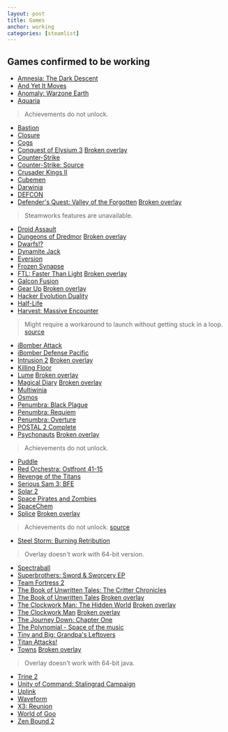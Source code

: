 ```yaml
---
layout: post
title: Games
anchor: working
categories: [steamlist]
---
```


Games confirmed to be working
-----------------------------

- [Amnesia: The Dark Descent](http://store.steampowered.com/app/57300/)
- [And Yet It Moves](http://store.steampowered.com/app/18700/)
- [Anomaly: Warzone Earth](http://store.steampowered.com/app/91200/)
- [Aquaria](http://store.steampowered.com/app/24420/)
> Achievements do not unlock.
- [Bastion](http://store.steampowered.com/app/107100/)
- [Closure](http://store.steampowered.com/app/72000/)
- [Cogs](http://store.steampowered.com/app/26500/)
- [Conquest of Elysium 3](http://store.steampowered.com/app/211900/) [Broken overlay](#right_info)
- [Counter-Strike](http://store.steampowered.com/app/10/)
- [Counter-Strike: Source](http://store.steampowered.com/app/240/)
- [Crusader Kings II](http://store.steampowered.com/app/203770/)
- [Cubemen](http://store.steampowered.com/app/207250/)
- [Darwinia](http://store.steampowered.com/app/1500/)
- [DEFCON](http://store.steampowered.com/app/1520/)
- [Defender's Quest: Valley of the Forgotten](http://store.steampowered.com/app/218410/) [Broken overlay](#right_info)
> Steamworks features are unavailable.
- [Droid Assault](http://store.steampowered.com/app/219200/)
- [Dungeons of Dredmor](http://store.steampowered.com/app/98800/) [Broken overlay](#right_info)
- [Dwarfs!?](http://store.steampowered.com/app/35480/)
- [Dynamite Jack](http://store.steampowered.com/app/202730/)
- [Eversion](http://store.steampowered.com/app/33680/)
- [Frozen Synapse](http://store.steampowered.com/app/98200/)
- [FTL: Faster Than Light](http://store.steampowered.com/app/212680/) [Broken overlay](#right_info)
- [Galcon Fusion](http://store.steampowered.com/app/44200/)
- [Gear Up](http://store.steampowered.com/app/214420/) [Broken overlay](#right_info)
- [Hacker Evolution Duality](http://store.steampowered.com/app/70120/)
- [Half-Life](http://store.steampowered.com/app/70/)
- [Harvest: Massive Encounter](http://store.steampowered.com/app/15400/)
> Might require a workaround to launch without getting stuck in a loop.
[source](https://wiki.archlinux.org/index.php/Steam#Harvest:_Massive_Encounter)
- [iBomber Attack](http://store.steampowered.com/app/218660/)
- [iBomber Defense Pacific](http://store.steampowered.com/app/206690/)
- [Intrusion 2](http://store.steampowered.com/app/214970/) [Broken overlay](#right_info)
- [Killing Floor](http://store.steampowered.com/app/1250/)
- [Lume](http://store.steampowered.com/app/105100/) [Broken overlay](#right_info)
- [Magical Diary](http://store.steampowered.com/app/211340/) [Broken overlay](#right_info)
- [Multiwinia](http://store.steampowered.com/app/1530/)
- [Osmos](http://store.steampowered.com/app/29180/)
- [Penumbra: Black Plague](http://store.steampowered.com/app/22120/)
- [Penumbra: Requiem](http://store.steampowered.com/app/22140/)
- [Penumbra: Overture](http://store.steampowered.com/app/22180/)
- [POSTAL 2 Complete](http://store.steampowered.com/app/223470/)
- [Psychonauts](http://store.steampowered.com/app/3830/) [Broken overlay](#right_info)
> Achievements do not unlock.
- [Puddle](http://store.steampowered.com/app/222140/)
- [Red Orchestra: Ostfront 41-15](http://store.steampowered.com/app/1200/)
- [Revenge of the Titans](http://store.steampowered.com/app/93200/)
- [Serious Sam 3: BFE](http://store.steampowered.com/app/41070/)
- [Solar 2](http://store.steampowered.com/app/97000/)
- [Space Pirates and Zombies](http://store.steampowered.com/app/107200/)
- [SpaceChem](http://store.steampowered.com/app/92800/)
- [Splice](http://store.steampowered.com/app/209790/) [Broken overlay](#right_info)
> Achievements do not unlock.
[source](http://steamcommunity.com/app/209790/discussions/0/864951657745931480/#c828925216497607741)
- [Steel Storm: Burning Retribution](http://store.steampowered.com/app/96200/)
> Overlay doesn't work with 64-bit version.
- [Spectraball](http://store.steampowered.com/app/18300/)
- [Superbrothers: Sword & Sworcery EP](http://store.steampowered.com/app/204060/)
- [Team Fortress 2](http://store.steampowered.com/app/440/)
- [The Book of Unwritten Tales: The Critter Chronicles](http://store.steampowered.com/app/221830/)
- [The Book of Unwritten Tales](http://store.steampowered.com/app/215160/) [Broken overlay](#right_info)
- [The Clockwork Man: The Hidden World](http://store.steampowered.com/app/111010/) [Broken overlay](#right_info)
- [The Clockwork Man](http://store.steampowered.com/app/111000/) [Broken overlay](#right_info)
- [The Journey Down: Chapter One](http://store.steampowered.com/app/220090/)
- [The Polynomial - Space of the music](http://store.steampowered.com/app/67000/)
- [Tiny and Big: Grandpa's Leftovers](http://store.steampowered.com/app/205910/)
- [Titan Attacks!](http://store.steampowered.com/app/203210/)
- [Towns](http://store.steampowered.com/app/221020/) [Broken overlay](#right_info)
> Overlay doesn't work with 64-bit java.
- [Trine 2](http://store.steampowered.com/app/35720/)
- [Unity of Command: Stalingrad Campaign](http://store.steampowered.com/app/218090/)
- [Uplink](http://store.steampowered.com/app/1510/)
- [Waveform](http://store.steampowered.com/app/204180/)
- [X3: Reunion](http://store.steampowered.com/app/2810/)
- [World of Goo](http://store.steampowered.com/app/22000/)
- [Zen Bound 2](http://store.steampowered.com/app/61600/)
